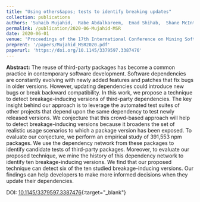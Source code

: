 ```yaml
---
title: "Using others&apos; tests to identify breaking updates"
collection: publications
authors: 'Suhaib Mujahid,  Rabe Abdalkareem,  Emad Shihab,  Shane McIntosh'
permalink: /publication/2020-06-Mujahid-MSR
date: 2020-06-01
venue: 'Proceedings of the 17th International Conference on Mining Software Repositories (MSR)'
preprent: '/papers/Mujahid_MSR2020.pdf'
paperurl: 'https://doi.org/10.1145/3379597.3387476'
---
```

 **Abstract:**  The reuse of third-party packages has become a common practice in contemporary software development. Software dependencies are constantly evolving with newly added features and patches that fix bugs in older versions. However, updating dependencies could introduce new bugs or break backward compatibility. In this work, we propose a technique to detect breakage-inducing versions of third-party dependencies. The key insight behind our approach is to leverage the automated test suites of other projects that depend upon the same dependency to test newly released versions. We conjecture that this crowd-based approach will help to detect breakage-inducing versions because it broadens the set of realistic usage scenarios to which a package version has been exposed. To evaluate our conjecture, we perform an empirical study of 391,553 npm packages. We use the dependency network from these packages to identify candidate tests of third-party packages. Moreover, to evaluate our proposed technique, we mine the history of this dependency network to identify ten breakage-inducing versions. We find that our proposed technique can detect six of the ten studied breakage-inducing versions. Our findings can help developers to make more informed decisions when they update their dependencies.

DOI: [10.1145/3379597.3387476](https://doi.org/10.1145/3379597.3387476){:target="_blank"}
